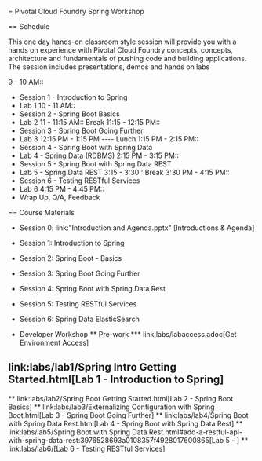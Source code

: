 = Pivotal Cloud Foundry Spring Workshop

== Schedule

This one day hands-on classroom style session will provide you with a hands on experience with Pivotal Cloud Foundry concepts, concepts, architecture and fundamentals of pushing code and building applications. The session includes presentations, demos and hands on labs

9 - 10 AM::
 * Session 1 - Introduction to Spring
 * Lab 1
10 - 11 AM::
 * Session 2 - Spring Boot Basics
 * Lab 2
11 - 11:15 AM:: Break
11:15 - 12:15 PM::
 * Session 3 - Spring Boot Going Further
 * Lab 3
12:15 PM - 1:15 PM ---- Lunch
1:15 PM - 2:15 PM::
 * Session 4 - Spring Boot with Spring Data
 * Lab 4 - Spring Data (RDBMS)
2:15 PM - 3:15 PM::
 * Session 5 - Spring Boot with Spring Data REST
 * Lab 5 - Spring Data REST
3:15 - 3:30:: Break
3:30 PM - 4:15 PM::
 * Session 6 - Testing RESTful Services
 * Lab 6
4:15 PM - 4:45 PM:: 
 * Wrap Up, Q/A, Feedback

== Course Materials

* Session 0: link:"Introduction and Agenda.pptx" [Introductions & Agenda]
* Session 1: Introduction to Spring
* Session 2: Spring Boot - Basics
* Session 3: Spring Boot Going Further
* Session 4: Spring Boot with Spring Data Rest
* Session 5: Testing RESTful Services
* Session 6: Spring Data ElasticSearch

* Developer Workshop
** Pre-work
*** link:labs/labaccess.adoc[Get Environment Access]
## link:labs/lab1/Spring Intro Getting Started.html[Lab 1 - Introduction to Spring]
** link:labs/lab2/Spring Boot Getting Started.html[Lab 2 - Spring Boot Basics]
** link:labs/lab3/Externalizing Configuration with Spring Boot.html[Lab 3 - Spring Boot Going Further]
** link:labs/lab4/Spring Boot with Spring Data Rest.html[Lab 4 - Spring Boot with Spring Data Rest]
** link:labs/lab5/Spring Boot with Spring Data Rest.html#add-a-restful-api-with-spring-data-rest:3976528693a0108357f4928017600865[Lab 5 - ]
** link:labs/lab6/[Lab 6 - Testing RESTful Services]